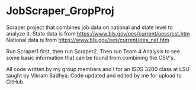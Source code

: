 # JobScraper_GropProj

Scraper project that combines job data on national and state level to analyze it.
  State data is from https://www.bls.gov/oes/current/oessrcst.htm
  National data is from https://www.bls.gov/oes/current/oes_nat.htm

Run Scraper1 first, then run Scraper2.
Then run Team 4 Analysis to see some basic information that can be found from combining the CSV's.

All code written by my group members and I for an ISDS 3200 class at LSU taught by Vikram Sadhya.
Code updated and edited by me for upload to GitHub.
